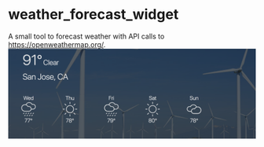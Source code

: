 # weather_forecast_widget

A small tool to forecast weather with API calls to https://openweathermap.org/.   
![Screen Shoot](https://github.com/fengliangcmu/weather_forecast_widget/blob/master/description/Screen_Shot.png)
